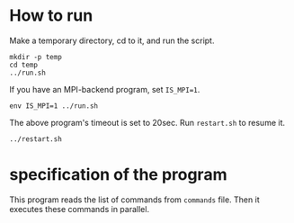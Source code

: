# How to run

Make a temporary directory, cd to it, and run the script.

```
mkdir -p temp
cd temp
../run.sh
```

If you have an MPI-backend program, set `IS_MPI=1`.

```
env IS_MPI=1 ../run.sh
```

The above program's timeout is set to 20sec. Run `restart.sh` to resume it.

```
../restart.sh
```

# specification of the program

This program reads the list of commands from `commands` file. Then it executes these commands in parallel.

